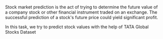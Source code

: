 Stock market prediction is the act of trying to determine the future value of a company stock or other financial instrument traded on an exchange. The successful prediction of a stock's future price could yield significant profit.

In this task, we try to predict stock values with the help of TATA Global Stocks Dataset

